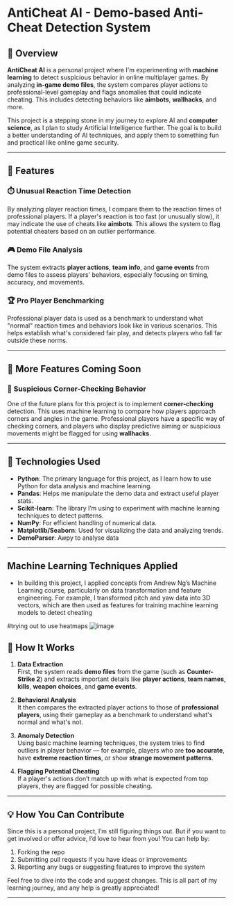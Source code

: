 # AntiCheat AI - Demo-based Anti-Cheat Detection System

## 🌱 Overview

**AntiCheat AI** is a personal project where I'm experimenting with **machine learning** to detect suspicious behavior in online multiplayer games. By analyzing **in-game demo files**, the system compares player actions to professional-level gameplay and flags anomalies that could indicate cheating. This includes detecting behaviors like **aimbots**, **wallhacks**, and more.

This project is a stepping stone in my journey to explore AI and **computer science**, as I plan to study Artificial Intelligence further. The goal is to build a better understanding of AI techniques, and apply them to something fun and practical like online game security.

---

## 🧠 Features

### ⏱️ **Unusual Reaction Time Detection**  
By analyzing player reaction times, I compare them to the reaction times of professional players. If a player's reaction is too fast (or unusually slow), it may indicate the use of cheats like **aimbots**. This allows the system to flag potential cheaters based on an outlier performance.

### 🎮 **Demo File Analysis**  
The system extracts **player actions**, **team info**, and **game events** from demo files to assess players' behaviors, especially focusing on timing, accuracy, and movements.

### 🏆 **Pro Player Benchmarking**  
Professional player data is used as a benchmark to understand what "normal" reaction times and behaviors look like in various scenarios. This helps establish what's considered fair play, and detects players who fall far outside these norms.

---

## 🚧 More Features Coming Soon

### 👀 **Suspicious Corner-Checking Behavior**  
One of the future plans for this project is to implement **corner-checking** detection. This uses machine learning to compare how players approach corners and angles in the game. Professional players have a specific way of checking corners, and players who display predictive aiming or suspicious movements might be flagged for using **wallhacks**.

---

## 🔧 Technologies Used

- **Python**: The primary language for this project, as I learn how to use Python for data analysis and machine learning.
- **Pandas**: Helps me manipulate the demo data and extract useful player stats.
- **Scikit-learn**: The library I’m using to experiment with machine learning techniques to detect patterns.
- **NumPy**: For efficient handling of numerical data.
- **Matplotlib/Seaborn**: Used for visualizing the data and analyzing trends.
- **DemoParser**: Awpy to analyse data
---



## Machine Learning Techniques Applied
- In building this project, I applied concepts from Andrew Ng’s Machine Learning course, particularly on data transformation and feature engineering. For example, I transformed pitch and yaw data into 3D vectors, which are then used as features for training machine learning models to detect cheating


#trying out to use heatmaps
![image](https://github.com/user-attachments/assets/0fce2978-5bb0-43d9-9b77-f2d8accecff9)




## 🚀 How It Works

1. **Data Extraction**  
   First, the system reads **demo files** from the game (such as **Counter-Strike 2**) and extracts important details like **player actions**, **team names**, **kills**, **weapon choices**, and **game events**.

2. **Behavioral Analysis**  
   It then compares the extracted player actions to those of **professional players**, using their gameplay as a benchmark to understand what's normal and what's not.

3. **Anomaly Detection**  
   Using basic machine learning techniques, the system tries to find outliers in player behavior — for example, players who are **too accurate**, have **extreme reaction times**, or show **strange movement patterns**.

4. **Flagging Potential Cheating**  
   If a player's actions don’t match up with what is expected from top players, they are flagged for possible cheating.

---

## 💡 How You Can Contribute

Since this is a personal project, I’m still figuring things out. But if you want to get involved or offer advice, I’d love to hear from you! You can help by:

1. Forking the repo
2. Submitting pull requests if you have ideas or improvements
3. Reporting any bugs or suggesting features to improve the system

Feel free to dive into the code and suggest changes. This is all part of my learning journey, and any help is greatly appreciated!

---
